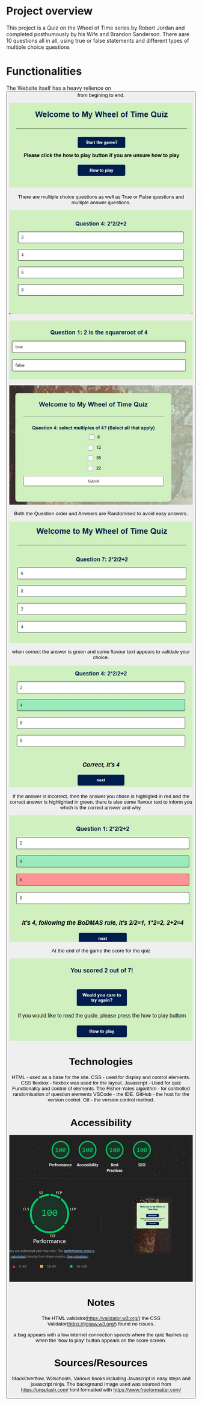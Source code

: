 # Project overview

This project is a Quiz on the Wheel of Time series by Robert Jordan and completed posthumously by his Wife and Brandon Sanderson. There aare 10 questions all in all, using true or false statements and different types of multiple choice questions

# Functionalities

The Website itself has a heavy relience on <button> from begining to end.

![start page](images/welcome.jpg)

There are multiple choice questions as well as True or False questions and multiple answer questions.

![multiple choice](images/question.jpg)

![true or false](images/truefalse.jpg)

![checkbox](images/multipleanswers.jpg)

Both the Question order and Anwsers are Randomised to avoid easy answers.

![randomised answers](images/randomised.jpg)

when correct the answer is green and some flavour text appears to validate your choice.

![correct](images/correct.jpg)

If the answer is incorrect, then the answer you chose is highligted in red and the correct answer is highlighted in green. there is also some flavour text to inform you which is the correct answer and why.

![incorrect](images/wrong.jpg)

At the end of the game the score for the quiz 

![total score](images/score.jpg)

# Technologies

HTML - used as a base for the site.
CSS - used for display and control elements.
CSS flexbox - flexbox was used for the layout.
Javascript - Used for quiz Functionality and control of elements.
The Fisher-Yates algorithm - for controlled randomisation of question elements
VSCode - the IDE.
GitHub - the host for the version control.
Git - the version control method.

# Accessibility

![accessibility](images/accessiblity.jpg)

# Notes

The HTML validator(https://validator.w3.org/) 
the CSS Validator(https://jigsaw.w3.org/) found no issues.

a bug appears with a low internet connection speeds where the quiz flashes up when the 'how to play' button appears on the score screen.


# Sources/Resources

StackOverflow, W3schools, Various books including Javascript in easy steps and javascript ninja.
The background Image used was sourced from https://unsplash.com/ 
html formatted with https://www.freeformatter.com/
